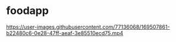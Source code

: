 # foodapp


https://user-images.githubusercontent.com/77136068/169507861-b22480c6-0e28-47ff-aeaf-3e85510ecd75.mp4

